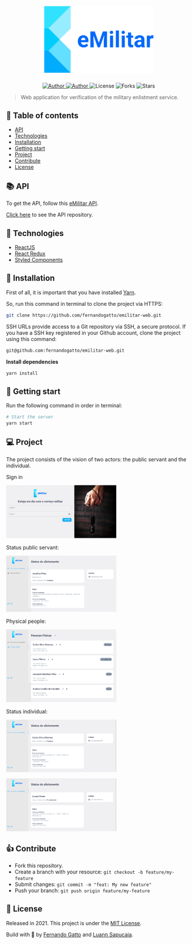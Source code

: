 <h1 align="center">
   <img
        alt="eMilitar"
        title="eMilitar"
        src=".github/logo.png"
        width="300"
    />
</h1>

<p align="center">
  <a href="https://github.com/fernandogatto/" target="_blank">
    <img src="https://img.shields.io/badge/author-fernandogatto-13B0FC" alt="Author">
  </a>

  <a href="https://github.com/sapucaialuann/" target="_blank">
    <img src="https://img.shields.io/badge/author-sapucaialuann-13B0FC" alt="Author">
  </a>

  <img src="https://img.shields.io/badge/license-MIT-%2313B0FC" alt="License">

  <img src="https://img.shields.io/github/forks/fernandogatto/plantmanager-mobile?color=13B0FC" alt="Forks">

  <img src="https://img.shields.io/github/stars/fernandogatto/plantmanager-mobile?color=13B0FC" alt="Stars">
</p>

> Web application for verification of the military enlistment service.

## 🔗 Table of contents
- [API](#api)
- [Technologies](#technologies)
- [Installation](#installation)
- [Getting start](#start)
- [Project](#project)
- [Contribute](#contribute)
- [License](#license)

## 📚 API <a name="api"/>

To get the API, follow this [eMilitar API](https://emilitar-api.herokuapp.com/swagger-ui/index.html?configUrl=/v3/api-docs/swagger-config).

[Click here](https://github.com/dnfetheus/devappcorp-api) to see the API repository.

## 📌 Technologies <a name="technologies"/>

- [ReactJS](https://pt-br.reactjs.org/)
- [React Redux](https://react-redux.js.org/)
- [Styled Components](https://styled-components.com/)

## 📂 Installation <a name="installation"/>

First of all, it is important that you have installed [Yarn](https://yarnpkg.com/).

So, run this command in terminal to clone the project via HTTPS:

```bash
git clone https://github.com/fernandogatto/emilitar-web.git
```

SSH URLs provide access to a Git repository via SSH, a secure protocol. If you have a SSH key registered in your Github account, clone the project using this command:

```bash
git@github.com:fernandogatto/emilitar-web.git
```

**Install dependencies**

```bash
yarn install
```

## 🚀 Getting start <a name="start"/>

Run the following command in order in terminal:

```bash
# Start the server
yarn start
```

## 💻 Project <a name="project"/>

The project consists of the vision of two actors: the public servant and the individual.

Sign in

<img
    alt="Sign in"
    title="Sign in"
    src=".github/sign-in.png"
    width="300"
/>

Status public servant:

<img
    alt="Status public servant"
    title="Status public servant"
    src=".github/status.png"
    width="300"
/>

Physical people:

<img
    alt="Physical people"
    title="Physical people"
    src=".github/physical-people.png"
    width="300"
/>

Status individual:

<img
    alt="Status individual"
    title="Status individual"
    src=".github/status-2.png"
    width="300"
/>

<img
    alt="Status individual"
    title="Status individual"
    src=".github/status-3.png"
    width="300"
/>

## 👍 Contribute <a name="contribute"/>

- Fork this repository.
- Create a branch with your resource: ```git checkout -b feature/my-feature```
- Submit changes: ```git commit -m "feat: My new feature"```
- Push your branch: ```git push origin feature/my-feature```

## 📕 License <a name="license"/>

Released in 2021. This project is under the [MIT License](https://choosealicense.com/licenses/mit/).

Build with 💜 by [Fernando Gatto](https://github.com/fernandogatto/) and [Luann Sapucaia](https://github.com/sapucaialuann).
